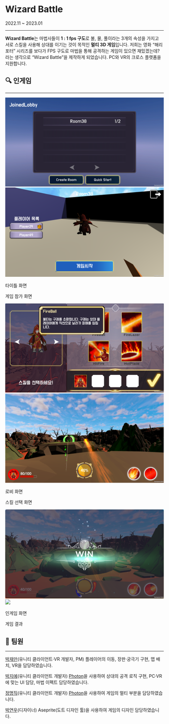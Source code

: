 # Wizard Battle

2022.11 ~ 2023.01

---

**Wizard Battle**는 마법사들이 **1 : 1 fps 구도**로 불, 물, 풀이라는 3개의 속성을 가지고 서로 스킬을 사용해 상대를 이기는 것이 목적인 **멀티 3D 게임**입니다.
저희는 영화 “해리 포터” 시리즈를 보다가 FPS 구도로 마법을 통해 공격하는 게임이 있으면 재밌겠는데? 라는 생각으로 “Wizard Battle”을 제작하게 되었습니다. PC와 VR의 크로스 플랫폼을 지원합니다.

## 🔍 인게임

---

<img src="Docs/Untitled 1.png">

<img src="Docs/Untitled 2.png">

타이틀 화면

게임 참가 화면

<img src="Docs/Untitled 3.png">

<img src="Docs/Untitled 4.png">

로비 화면

스킬 선택 화면

<img src="Docs/Untitled 5.png">

<img src="Docs/Untitled 6.png">

인게임 화면

게임 결과

## 👥 팀원

---

[박재만](https://github.com/qkrwoaks)(유니티 클라이언트·VR 개발자, PM) 플레이어의 이동, 장판·궁극기 구현, 맵 배치, VR을 담당하였습니다.

[박지예](https://github.com/jiye-stingray)(유니티 클라이언트 개발자) [Photon](https://www.photonengine.com/ko-kr#)을 사용하여 상대의 공격 로직 구현, PC·VR에 맞는 UI 담당, 마법 이펙트 담당하였습니다.

[정명직](https://github.com/wjdaudwlr)(유니티 클라이언트 개발자) [Photon](https://www.photonengine.com/ko-kr#)을 사용하여 게임의 멀티 부분을 담당하였습니다.

[박연우](https://github.com/Yeonwoo05)(디자이너) Aseprite(도트 디자인 툴)을 사용하여 게임의 디자인 담당하였습니다.
